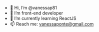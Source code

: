 - 👋 Hi, I’m @vanessap81
- 👀 I’m front-end developer
- 🌱 I’m currently learning ReactJS 
- 📫 Reach me: vanessaponte@gmail.com 

<!---
vanessap81/vanessap81 is a ✨ special ✨ repository because its `README.md` (this file) appears on your GitHub profile.
You can click the Preview link to take a look at your changes.
--->

